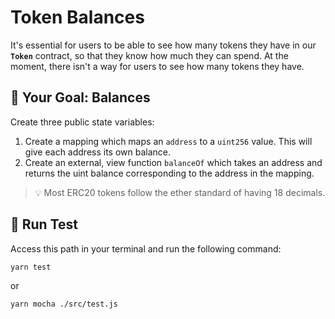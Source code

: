 # Token Balances

It's essential for users to be able to see how many tokens they have in our **`Token`** contract, so that they know how much they can spend. At the moment, there isn't a way for users to see how many tokens they have.

## 🏁 Your Goal: Balances

Create three public state variables:

1. Create a mapping which maps an `address` to a `uint256` value. This will give each address its own balance.
2. Create an external, view function `balanceOf` which takes an address and returns the uint balance corresponding to the address in the mapping.

> 💡 Most ERC20 tokens follow the ether standard of having 18 decimals.

## 🧪 Run Test

Access this path in your terminal and run the following command:

```bash
yarn test
```

or

```bash
yarn mocha ./src/test.js
```
